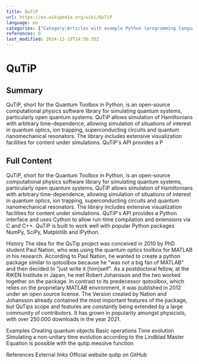 ```yaml
---
title: QuTiP
url: https://en.wikipedia.org/wiki/QuTiP
language: en
categories: ["Category:Articles with example Python (programming language) code", "Category:Articles with short description", "Category:CS1 errors: generic name", "Category:Computational physics", "Category:Free software programmed in Python", "Category:Official website not in Wikidata", "Category:Quantum Monte Carlo", "Category:Short description is different from Wikidata", "Category:Simulation software", "Category:Software using the BSD license"]
references: 0
last_modified: 2024-12-19T14:56:35Z
---
```


# QuTiP

## Summary

QuTiP, short for the Quantum Toolbox in Python, is an open-source computational physics software library for simulating quantum systems, particularly open quantum systems.  QuTiP allows simulation of Hamiltonians with arbitrary time-dependence, allowing simulation of situations of interest in quantum optics, ion trapping, superconducting circuits and quantum nanomechanical resonators.  The library includes extensive visualization facilities for content under simulations.
QuTiP's API provides a P

## Full Content

QuTiP, short for the Quantum Toolbox in Python, is an open-source computational physics software library for simulating quantum systems, particularly open quantum systems.  QuTiP allows simulation of Hamiltonians with arbitrary time-dependence, allowing simulation of situations of interest in quantum optics, ion trapping, superconducting circuits and quantum nanomechanical resonators.  The library includes extensive visualization facilities for content under simulations.
QuTiP's API provides a Python interface and uses Cython to allow run-time compilation and extensions via C and C++.  QuTiP is built to work well with popular Python packages NumPy, SciPy, Matplotlib and IPython.

History
The idea for the QuTip project was conceived in 2010 by PhD student Paul Nation, who was using the quantum optics toolbox for MATLAB in his research. According to Paul Nation, he wanted to create a python package similar to qotoolbox because he "was not a big fan of MATLAB" and then decided to "just write it [him]self".  As a postdoctoral fellow, at the RIKEN Institute in Japan, he met Robert Johansson and the two worked together on the package. 
In contrast to its predecessor qotoolbox, which relies on the proprietary MATLAB environment, it was published in 2012 under an open source license.
The Version created by Nation and Johansson already contained the most important features of the package, but QuTips scope and features are constantly being extended by a large community of contributors. It has grown in popularity amongst physicists, with over 250.000 downloads in the year 2021.

Examples
Creating quantum objects
Basic operations
Time evolution
Simulating a non-unitary time evolution according to the Lindblad Master Equation is possible with the qutip.mesolve function

References
External links
Official website
qutip on GitHub
